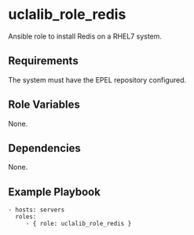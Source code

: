 uclalib_role_redis
=========

Ansible role to install Redis on a RHEL7 system.

Requirements
------------

The system must have the EPEL repository configured.

Role Variables
--------------

None.

Dependencies
------------

None.

Example Playbook
----------------

    - hosts: servers
      roles:
         - { role: uclalib_role_redis }
